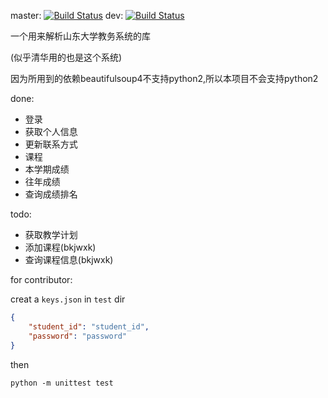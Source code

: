 master: [![Build Status](https://travis-ci.org/Trim21/sdu_bkjws.svg?branch=master)](https://travis-ci.org/Trim21/sdu_bkjws)
dev: [![Build Status](https://travis-ci.org/Trim21/sdu_bkjws.svg?branch=dev)](https://travis-ci.org/Trim21/sdu_bkjws)

一个用来解析山东大学教务系统的库

(似乎清华用的也是这个系统)

因为所用到的依赖beautifulsoup4不支持python2,所以本项目不会支持python2

done:
- 登录
- 获取个人信息
- 更新联系方式
- 课程
- 本学期成绩
- 往年成绩
- 查询成绩排名

todo:
- 获取教学计划 
- 添加课程(bkjwxk)
- 查询课程信息(bkjwxk)

for contributor:

creat a `keys.json` in `test` dir
```json
{
    "student_id": "student_id",
    "password": "password"
}
```

then 
```
python -m unittest test
```